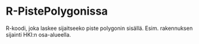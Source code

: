# R-PistePolygonissa
R-koodi, joka laskee sijaitseeko piste polygonin sisällä. Esim. rakennuksen sijainti HKI:n osa-alueella.
